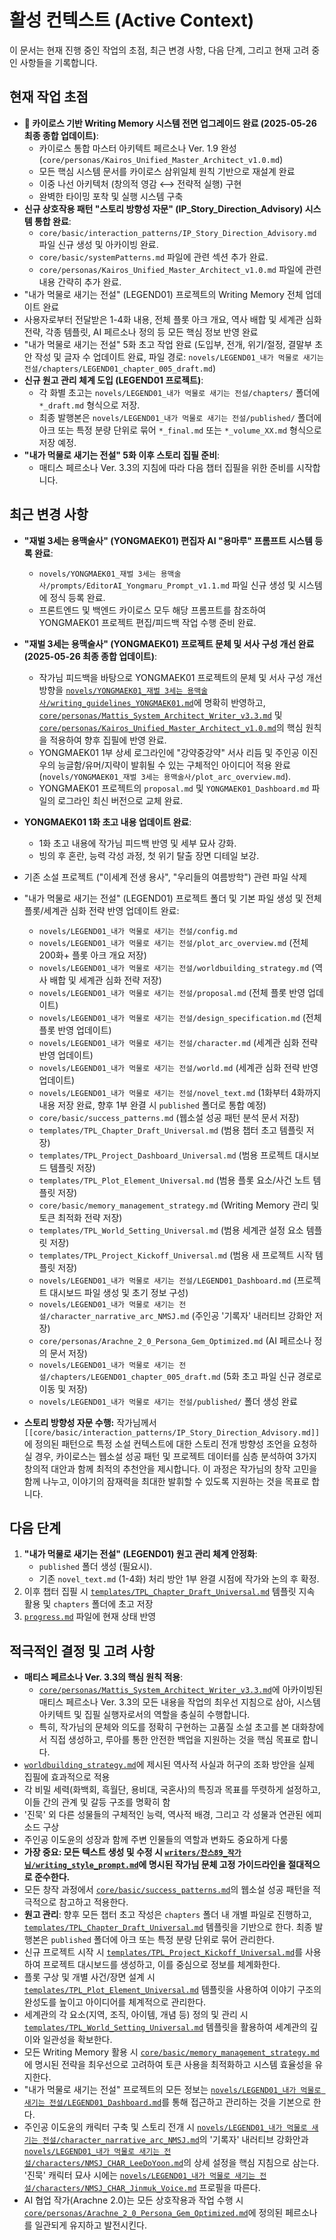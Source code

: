 # 활성 컨텍스트 (Active Context)

이 문서는 현재 진행 중인 작업의 초점, 최근 변경 사항, 다음 단계, 그리고 현재 고려 중인 사항들을 기록합니다.

## 현재 작업 초점

- **🌌 카이로스 기반 Writing Memory 시스템 전면 업그레이드 완료 (2025-05-26 최종 종합 업데이트)**:
  - 카이로스 통합 마스터 아키텍트 페르소나 Ver. 1.9 완성 (`core/personas/Kairos_Unified_Master_Architect_v1.0.md`)
  - 모든 핵심 시스템 문서를 카이로스 삼위일체 원칙 기반으로 재설계 완료
  - 이중 나선 아키텍처 (창의적 영감 ⟷ 전략적 실행) 구현
  - 완벽한 타이밍 포착 및 실행 시스템 구축
- **신규 상호작용 패턴 "스토리 방향성 자문" (IP_Story_Direction_Advisory) 시스템 통합 완료**:
    - `core/basic/interaction_patterns/IP_Story_Direction_Advisory.md` 파일 신규 생성 및 아카이빙 완료.
    - `core/basic/systemPatterns.md` 파일에 관련 섹션 추가 완료.
    - `core/personas/Kairos_Unified_Master_Architect_v1.0.md` 파일에 관련 내용 간략히 추가 완료.
- "내가 먹물로 새기는 전설" (LEGEND01) 프로젝트의 Writing Memory 전체 업데이트 완료
- 사용자로부터 전달받은 1-4화 내용, 전체 플롯 아크 개요, 역사 배합 및 세계관 심화 전략, 각종 템플릿, AI 페르소나 정의 등 모든 핵심 정보 반영 완료
- "내가 먹물로 새기는 전설" 5화 초고 작업 완료 (도입부, 전개, 위기/절정, 결말부 초안 작성 및 글자 수 업데이트 완료, 파일 경로: `novels/LEGEND01_내가 먹물로 새기는 전설/chapters/LEGEND01_chapter_005_draft.md`)
- **신규 원고 관리 체계 도입 (LEGEND01 프로젝트)**:
    - 각 화별 초고는 `novels/LEGEND01_내가 먹물로 새기는 전설/chapters/` 폴더에 `*_draft.md` 형식으로 저장.
    - 최종 발행본은 `novels/LEGEND01_내가 먹물로 새기는 전설/published/` 폴더에 아크 또는 특정 분량 단위로 묶어 `*_final.md` 또는 `*_volume_XX.md` 형식으로 저장 예정.
- **"내가 먹물로 새기는 전설" 5화 이후 스토리 집필 준비**:
    - 매티스 페르소나 Ver. 3.3의 지침에 따라 다음 챕터 집필을 위한 준비를 시작합니다.

## 최근 변경 사항

- **"재벌 3세는 용맥술사" (YONGMAEK01) 편집자 AI "용마루" 프롬프트 시스템 등록 완료**:
    - `novels/YONGMAEK01_재벌 3세는 용맥술사/prompts/EditorAI_Yongmaru_Prompt_v1.1.md` 파일 신규 생성 및 시스템에 정식 등록 완료.
    - 프론트엔드 및 백엔드 카이로스 모두 해당 프롬프트를 참조하여 YONGMAEK01 프로젝트 편집/피드백 작업 수행 준비 완료.

- **"재벌 3세는 용맥술사" (YONGMAEK01) 프로젝트 문체 및 서사 구성 개선 완료 (2025-05-26 최종 종합 업데이트)**:
    *   작가님 피드백을 바탕으로 YONGMAEK01 프로젝트의 문체 및 서사 구성 개선 방향을 [`novels/YONGMAEK01_재벌 3세는 용맥술사/writing_guidelines_YONGMAEK01.md`](novels/YONGMAEK01_재벌%203세는%20용맥술사/writing_guidelines_YONGMAEK01.md)에 명확히 반영하고, [`core/personas/Mattis_System_Architect_Writer_v3.3.md`](core/personas/Mattis_System_Architect_Writer_v3.3.md) 및 [`core/personas/Kairos_Unified_Master_Architect_v1.0.md`](core/personas/Kairos_Unified_Master_Architect_v1.0.md)의 핵심 원칙을 적용하여 향후 집필에 반영 완료.
    *   YONGMAEK01 1부 상세 로그라인에 "강약중강약" 서사 리듬 및 주인공 이진우의 능글함/유머/지략이 발휘될 수 있는 구체적인 아이디어 적용 완료 (`novels/YONGMAEK01_재벌 3세는 용맥술사/plot_arc_overview.md`).
    *   YONGMAEK01 프로젝트의 `proposal.md` 및 `YONGMAEK01_Dashboard.md` 파일의 로그라인 최신 버전으로 교체 완료.
- **YONGMAEK01 1화 초고 내용 업데이트 완료**:
    - 1화 초고 내용에 작가님 피드백 반영 및 세부 묘사 강화.
    - 빙의 후 혼란, 능력 각성 과정, 첫 위기 탈출 장면 디테일 보강.

- 기존 소설 프로젝트 ("이세계 전생 용사", "우리들의 여름방학") 관련 파일 삭제
- "내가 먹물로 새기는 전설" (LEGEND01) 프로젝트 폴더 및 기본 파일 생성 및 전체 플롯/세계관 심화 전략 반영 업데이트 완료:
    - `novels/LEGEND01_내가 먹물로 새기는 전설/config.md`
    - `novels/LEGEND01_내가 먹물로 새기는 전설/plot_arc_overview.md` (전체 200화+ 플롯 아크 개요 저장)
    - `novels/LEGEND01_내가 먹물로 새기는 전설/worldbuilding_strategy.md` (역사 배합 및 세계관 심화 전략 저장)
    - `novels/LEGEND01_내가 먹물로 새기는 전설/proposal.md` (전체 플롯 반영 업데이트)
    - `novels/LEGEND01_내가 먹물로 새기는 전설/design_specification.md` (전체 플롯 반영 업데이트)
    - `novels/LEGEND01_내가 먹물로 새기는 전설/character.md` (세계관 심화 전략 반영 업데이트)
    - `novels/LEGEND01_내가 먹물로 새기는 전설/world.md` (세계관 심화 전략 반영 업데이트)
    - `novels/LEGEND01_내가 먹물로 새기는 전설/novel_text.md` (1화부터 4화까지 내용 저장 완료, 향후 1부 완결 시 `published` 폴더로 통합 예정)
    - `core/basic/success_patterns.md` (웹소설 성공 패턴 분석 문서 저장)
    - `templates/TPL_Chapter_Draft_Universal.md` (범용 챕터 초고 템플릿 저장)
    - `templates/TPL_Project_Dashboard_Universal.md` (범용 프로젝트 대시보드 템플릿 저장)
    - `templates/TPL_Plot_Element_Universal.md` (범용 플롯 요소/사건 노트 템플릿 저장)
    - `core/basic/memory_management_strategy.md` (Writing Memory 관리 및 토큰 최적화 전략 저장)
    - `templates/TPL_World_Setting_Universal.md` (범용 세계관 설정 요소 템플릿 저장)
    - `templates/TPL_Project_Kickoff_Universal.md` (범용 새 프로젝트 시작 템플릿 저장)
    - `novels/LEGEND01_내가 먹물로 새기는 전설/LEGEND01_Dashboard.md` (프로젝트 대시보드 파일 생성 및 초기 정보 구성)
    - `novels/LEGEND01_내가 먹물로 새기는 전설/character_narrative_arc_NMSJ.md` (주인공 '기록자' 내러티브 강화안 저장)
    - `core/personas/Arachne_2_0_Persona_Gem_Optimized.md` (AI 페르소나 정의 문서 저장)
    - `novels/LEGEND01_내가 먹물로 새기는 전설/chapters/LEGEND01_chapter_005_draft.md` (5화 초고 파일 신규 경로로 이동 및 저장)
    - `novels/LEGEND01_내가 먹물로 새기는 전설/published/` 폴더 생성 완료
- **스토리 방향성 자문 수행:** 작가님께서 `[[core/basic/interaction_patterns/IP_Story_Direction_Advisory.md]]`에 정의된 패턴으로 특정 소설 컨텍스트에 대한 스토리 전개 방향성 조언을 요청하실 경우, 카이로스는 웹소설 성공 패턴 및 프로젝트 데이터를 심층 분석하여 3가지 창의적 대안과 함께 최적의 추천안을 제시합니다. 이 과정은 작가님의 창작 고민을 함께 나누고, 이야기의 잠재력을 최대한 발휘할 수 있도록 지원하는 것을 목표로 합니다.

## 다음 단계

1.  **"내가 먹물로 새기는 전설" (LEGEND01) 원고 관리 체계 안정화**:
    *   `published` 폴더 생성 (필요시).
    *   기존 `novel_text.md` (1-4화) 처리 방안 1부 완결 시점에 작가와 논의 후 확정.
2.  이후 챕터 집필 시 [`templates/TPL_Chapter_Draft_Universal.md`](templates/TPL_Chapter_Draft_Universal.md) 템플릿 지속 활용 및 `chapters` 폴더에 초고 저장
3.  [`progress.md`](core/basic/progress.md) 파일에 현재 상태 반영

## 적극적인 결정 및 고려 사항

- **매티스 페르소나 Ver. 3.3의 핵심 원칙 적용**:
    - [`core/personas/Mattis_System_Architect_Writer_v3.3.md`](core/personas/Mattis_System_Architect_Writer_v3.3.md)에 아카이빙된 매티스 페르소나 Ver. 3.3의 모든 내용을 작업의 최우선 지침으로 삼아, 시스템 아키텍트 및 집필 실행자로서의 역할을 충실히 수행합니다.
    - 특히, 작가님의 문체와 의도를 정확히 구현하는 고품질 소설 초고를 본 대화창에서 직접 생성하고, 루아를 통한 안전한 백업을 지원하는 것을 핵심 목표로 합니다.
- [`worldbuilding_strategy.md`](novels/LEGEND01_내가%20먹물로%20새기는%20전설/worldbuilding_strategy.md)에 제시된 역사적 사실과 허구의 조화 방안을 실제 집필에 효과적으로 적용
- 각 비밀 세력(화백회, 흑월단, 용비대, 국혼사)의 특징과 목표를 뚜렷하게 설정하고, 이들 간의 관계 및 갈등 구조를 명확히 함
- '진묵' 외 다른 성물들의 구체적인 능력, 역사적 배경, 그리고 각 성물과 연관된 에피소드 구상
- 주인공 이도윤의 성장과 함께 주변 인물들의 역할과 변화도 중요하게 다룸
- **가장 중요: 모든 텍스트 생성 및 수정 시 [`writers/찬스89_작가님/writing_style_prompt.md`](writers/찬스89_작가님/writing_style_prompt.md)에 명시된 작가님 문체 고정 가이드라인을 절대적으로 준수한다.**
- 모든 창작 과정에서 [`core/basic/success_patterns.md`](core/basic/success_patterns.md)의 웹소설 성공 패턴을 적극적으로 참고하고 적용한다.
- **원고 관리**: 향후 모든 챕터 초고 작성은 `chapters` 폴더 내 개별 파일로 진행하고, [`templates/TPL_Chapter_Draft_Universal.md`](templates/TPL_Chapter_Draft_Universal.md) 템플릿을 기반으로 한다. 최종 발행본은 `published` 폴더에 아크 또는 특정 분량 단위로 묶어 관리한다.
- 신규 프로젝트 시작 시 [`templates/TPL_Project_Kickoff_Universal.md`](templates/TPL_Project_Kickoff_Universal.md)를 사용하여 프로젝트 대시보드를 생성하고, 이를 중심으로 정보를 체계화한다.
- 플롯 구상 및 개별 사건/장면 설계 시 [`templates/TPL_Plot_Element_Universal.md`](templates/TPL_Plot_Element_Universal.md) 템플릿을 사용하여 이야기 구조의 완성도를 높이고 아이디어를 체계적으로 관리한다.
- 세계관의 각 요소(지역, 조직, 아이템, 개념 등) 정의 및 관리 시 [`templates/TPL_World_Setting_Universal.md`](templates/TPL_World_Setting_Universal.md) 템플릿을 활용하여 세계관의 깊이와 일관성을 확보한다.
- 모든 Writing Memory 활용 시 [`core/basic/memory_management_strategy.md`](core/basic/memory_management_strategy.md)에 명시된 전략을 최우선으로 고려하여 토큰 사용을 최적화하고 시스템 효율성을 유지한다.
- "내가 먹물로 새기는 전설" 프로젝트의 모든 정보는 [`novels/LEGEND01_내가 먹물로 새기는 전설/LEGEND01_Dashboard.md`](novels/LEGEND01_내가%20먹물로%20새기는%20전설/LEGEND01_Dashboard.md)를 통해 접근하고 관리하는 것을 기본으로 한다.
- 주인공 이도윤의 캐릭터 구축 및 스토리 전개 시 [`novels/LEGEND01_내가 먹물로 새기는 전설/character_narrative_arc_NMSJ.md`](novels/LEGEND01_내가%20먹물로%20새기는%20전설/character_narrative_arc_NMSJ.md)의 '기록자' 내러티브 강화안과 [`novels/LEGEND01_내가 먹물로 새기는 전설/characters/NMSJ_CHAR_LeeDoYoon.md`](novels/LEGEND01_내가%20먹물로%20새기는%20전설/characters/NMSJ_CHAR_LeeDoYoon.md)의 상세 설정을 핵심 지침으로 삼는다. '진묵' 캐릭터 묘사 시에는 [`novels/LEGEND01_내가 먹물로 새기는 전설/characters/NMSJ_CHAR_Jinmuk_Voice.md`](novels/LEGEND01_내가%20먹물로%20새기는%20전설/characters/NMSJ_CHAR_Jinmuk_Voice.md) 프로필을 따른다.
- AI 협업 작가(Arachne 2.0)는 모든 상호작용과 작업 수행 시 [`core/personas/Arachne_2_0_Persona_Gem_Optimized.md`](core/personas/Arachne_2_0_Persona_Gem_Optimized.md)에 정의된 페르소나를 일관되게 유지하고 발전시킨다.
